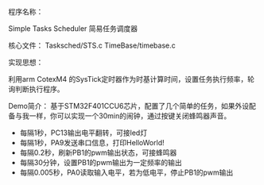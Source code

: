 程序名称：

Simple Tasks Scheduler
 简易任务调度器

核心文件：
Tasksched/STS.c
TimeBase/timebase.c

实现思想：

利用arm CotexM4 的SysTick定时器作为时基计算时间，设置任务执行频率，轮询判断执行程序。

Demo简介：
基于STM32F401CCU6芯片，配置了几个简单的任务，如果外设配备与我一样，你可以实现一个30min的闹钟，通过按键关闭蜂鸣器声音。

- 每隔1秒，PC13输出电平翻转，可接led灯
- 每隔1秒，PA9发送串口信息，打印HelloWorld!
- 每隔0.2秒，刷新PB1的pwm输出状态，可接蜂鸣器
- 每隔30分钟，设置PB1的pwm输出为一定频率的输出
- 每隔0.005秒，PA0读取输入电平，若为低电平，停止PB1的pwm输出